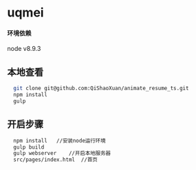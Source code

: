 # uqmei

#### 环境依赖

node v8.9.3

## 本地查看

```bash
  git clone git@github.com:QiShaoXuan/animate_resume_ts.git
  npm install
  gulp
```

## 开启步骤<br/>

```bash
  npm install   //安装node运行环境
  gulp build
  gulp webserver    //开启本地服务器
  src/pages/index.html  //首页
```


